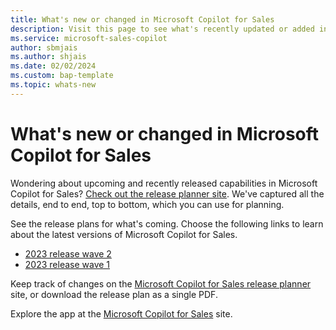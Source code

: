 ```yaml
---
title: What's new or changed in Microsoft Copilot for Sales
description: Visit this page to see what's recently updated or added in Microsoft Copilot for Sales.
ms.service: microsoft-sales-copilot
author: sbmjais
ms.author: shjais
ms.date: 02/02/2024
ms.custom: bap-template 
ms.topic: whats-new 
---
```


# What's new or changed in Microsoft Copilot for Sales

Wondering about upcoming and recently released capabilities in Microsoft Copilot for Sales? [Check out the release planner site](https://releaseplans.microsoft.com/en-US/?app=Microsoft+Copilot+for+Sales). We've captured all the details, end to end, top to bottom, which you can use for planning.

See the release plans for what's coming. Choose the following links to learn about the latest versions of Microsoft Copilot for Sales.

- [2023 release wave 2](/dynamics365/release-plan/2023wave2/sales/microsoft-sales-copilot/planned-features)
- [2023 release wave 1](/dynamics365/release-plan/2023wave1/sales/viva-sales/planned-features)  

Keep track of changes on the [Microsoft Copilot for Sales release planner](https://releaseplans.microsoft.com/en-US/?app=Microsoft+Copilot+for+Sales) site, or download the release plan as a single PDF.

Explore the app at the [Microsoft Copilot for Sales](https://www.microsoft.com/ai/microsoft-sales-copilot) site.
